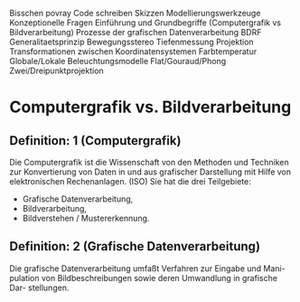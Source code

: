 Bisschen povray Code schreiben 
Skizzen 
Modellierungswerkzeuge
Konzeptionelle Fragen
Einführung und Grundbegriffe (Computergrafik vs Bildverarbeitung) 
Prozesse der grafischen Datenverarbeitung 
BDRF
Generalitaetsprinzip
Bewegungsstereo
Tiefenmessung
Projektion
Transformationen zwischen Koordinatensystemen
Farbtemperatur
Globale/Lokale Beleuchtungsmodelle
Flat/Gouraud/Phong
Zwei/Dreipunktprojektion

# Computergrafik vs. Bildverarbeitung

## Definition: 1 (Computergrafik)
Die Computergrafik ist die Wissenschaft von den Methoden und Techniken
zur Konvertierung von Daten in und aus grafischer Darstellung mit Hilfe von
elektronischen Rechenanlagen. (ISO)
Sie hat die drei Teilgebiete:
* Grafische Datenverarbeitung,
* Bildverarbeitung,
* Bildverstehen / Mustererkennung.

## Definition: 2 (Grafische Datenverarbeitung)
Die grafische Datenverarbeitung umfaßt Verfahren zur Eingabe und Mani-
pulation von Bildbeschreibungen sowie deren Umwandlung in grafische Dar-
stellungen.

